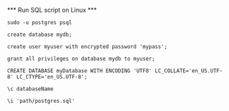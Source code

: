 *** Run SQL script on Linux ***

```
sudo -u postgres psql
```

```
create database mydb;
```

```
create user myuser with encrypted password 'mypass';
```

```
grant all privileges on database mydb to myuser;
```

```
CREATE DATABASE myDatabase WITH ENCODING 'UTF8' LC_COLLATE='en_US.UTF-8' LC_CTYPE='en_US.UTF-8';
```

```
\c databaseName
```

```
\i 'path/postgres.sql'
```



